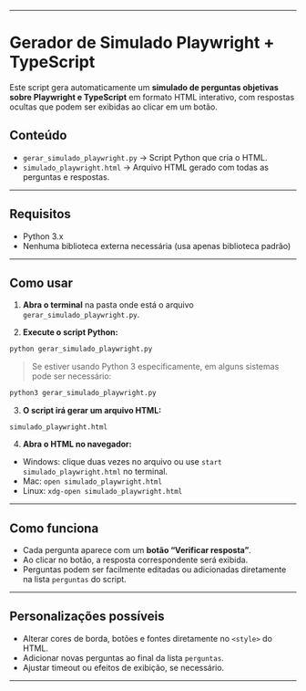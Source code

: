 

---

# Gerador de Simulado Playwright + TypeScript

Este script gera automaticamente um **simulado de perguntas objetivas sobre Playwright e TypeScript** em formato HTML interativo, com respostas ocultas que podem ser exibidas ao clicar em um botão.

## Conteúdo

* `gerar_simulado_playwright.py` → Script Python que cria o HTML.
* `simulado_playwright.html` → Arquivo HTML gerado com todas as perguntas e respostas.

---

## Requisitos

* Python 3.x
* Nenhuma biblioteca externa necessária (usa apenas biblioteca padrão)

---

## Como usar

1. **Abra o terminal** na pasta onde está o arquivo `gerar_simulado_playwright.py`.

2. **Execute o script Python:**

```bash
python gerar_simulado_playwright.py
```

> Se estiver usando Python 3 especificamente, em alguns sistemas pode ser necessário:

```bash
python3 gerar_simulado_playwright.py
```

3. **O script irá gerar um arquivo HTML:**

```text
simulado_playwright.html
```

4. **Abra o HTML no navegador:**

* Windows: clique duas vezes no arquivo ou use `start simulado_playwright.html` no terminal.
* Mac: `open simulado_playwright.html`
* Linux: `xdg-open simulado_playwright.html`

---

## Como funciona

* Cada pergunta aparece com um **botão “Verificar resposta”**.
* Ao clicar no botão, a resposta correspondente será exibida.
* Perguntas podem ser facilmente editadas ou adicionadas diretamente na lista `perguntas` do script.

---

## Personalizações possíveis

* Alterar cores de borda, botões e fontes diretamente no `<style>` do HTML.
* Adicionar novas perguntas ao final da lista `perguntas`.
* Ajustar timeout ou efeitos de exibição, se necessário.

---
